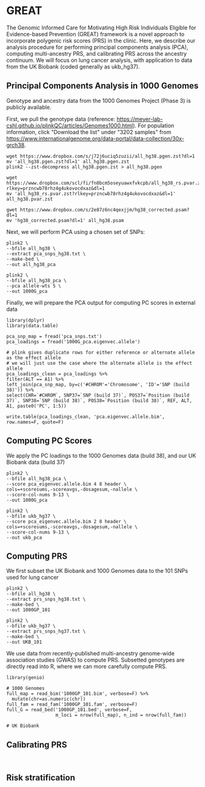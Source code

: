 # GREAT

The Genomic Informed Care for Motivating High Risk Individuals Eligible for Evidence-based Prevention (GREAT) framework is a novel approach to incorporate polygenic risk scores (PRS) in the clinic. Here, we describe our analysis procedure for performing principal components analysis (PCA), computing multi-ancestry PRS, and calibrating PRS across the ancestry continuum. We will focus on lung cancer analysis, with application to data from the UK Biobank (coded generally as ukb_hg37). 

## Principal Components Analysis in 1000 Genomes 
Genotype and ancestry data from the 1000 Genomes Project (Phase 3) is publicly available. 

First, we pull the genotype data (reference: https://meyer-lab-cshl.github.io/plinkQC/articles/Genomes1000.html). For population information, click "Download the list" under "3202 samples" from https://www.internationalgenome.org/data-portal/data-collection/30x-grch38. 
```{bash}
wget https://www.dropbox.com/s/j72j6uciq5zuzii/all_hg38.pgen.zst?dl=1
mv 'all_hg38.pgen.zst?dl=1' all_hg38.pgen.zst
plink2 --zst-decompress all_hg38.pgen.zst > all_hg38.pgen

wget https://www.dropbox.com/scl/fi/fn0bcm5oseyuawxfvkcpb/all_hg38_rs.pvar.zst?rlkey=przncwb78rhz4g4ukovocdxaz&dl=1
mv 'all_hg38_rs.pvar.zst?rlkey=przncwb78rhz4g4ukovocdxaz&dl=1' all_hg38.pvar.zst

gwet https://www.dropbox.com/s/2e87z6nc4qexjjm/hg38_corrected.psam?dl=1
mv 'hg38_corrected.psam?dl=1' all_hg38.psam

```

Next, we will perform PCA using a chosen set of SNPs:
```{bash}
plink2 \
--bfile all_hg38 \
--extract pca_snps_hg38.txt \
--make-bed \
--out all_hg38_pca

plink2 \
--bfile all_hg38_pca \
--pca allele-wts 5 \
--out 1000G_pca

```

Finally, we will prepare the PCA output for computing PC scores in external data
```{R}
library(dplyr)
library(data.table)

pca_snp_map = fread('pca_snps.txt')
pca_loadings = fread('1000G_pca.eigenvec.allele')

# plink gives duplicate rows for either reference or alternate allele as the effect allele
# we will just use the case where the alternate allele is the effect allele
pca_loadings_clean = pca_loadings %>%
filter(ALT == A1) %>%
left_join(pca_snp_map, by=c('#CHROM'='Chromosome', 'ID'='SNP (build 38)')) %>%
select(CHR=`#CHROM`, SNP37=`SNP (build 37)`, POS37=`Position (build 37)`, SNP38=`SNP (build 38)`, POS38=`Position (build 38)`, REF, ALT, A1, paste0('PC', 1:5))

write.table(pca_loadings_clean, 'pca.eigenvec.allele.bim', row.names=F, quote=F)

```

## Computing PC Scores
We apply the PC loadings to the 1000 Genomes data (build 38), and our UK Biobank data (build 37)
```{bash}
plink2 \
--bfile all_hg38_pca \
--score pca_eigenvec.allele.bim 4 8 header \
cols=+scoresums,-scoreavgs,-dosagesum,-nallele \
--score-col-nums 9-13 \
--out 1000G_pca

plink2 \
--bfile ukb_hg37 \
--score pca_eigenvec.allele.bim 2 8 header \
cols=+scoresums,-scoreavgs,-dosagesum,-nallele \
--score-col-nums 9-13 \
--out ukb_pca

```

## Computing PRS
We first subset the UK Biobank and 1000 Genomes data to the 101 SNPs used for lung cancer
```{bash}
plink2 \
--bfile all_hg38 \
--extract prs_snps_hg38.txt \
--make-bed \
--out 1000GP_101

plink2 \
--bfile ukb_hg37 \
--extract prs_snps_hg37.txt \
--make-bed \
--out UKB_101

```

We use data from recently-published multi-ancestry genome-wide association studies (GWAS) to compute PRS. Subsetted genotypes are directly read into R, where we can more carefully compute PRS. 
```{R}
library(genio)

# 1000 Genomes 
full_map = read_bim('1000GP_101.bim', verbose=F) %>%
  mutate(chr=as.numeric(chr))
full_fam = read_fam('1000GP_101.fam', verbose=F)
full_G = read_bed('1000GP_101.bed', verbose=F,
                  m_loci = nrow(full_map), n_ind = nrow(full_fam))

# UK Biobank

```

## Calibrating PRS
```{R}


```

## Risk stratification
```{R}


```
